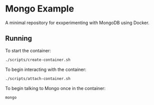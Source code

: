 # Mongo Example

A minimal repository for exxperimenting with MongoDB using Docker.

## Running

To start the container:

```bash
./scripts/create-container.sh
```

To begin interacting with the container:

```bash
./scripts/attach-container.sh
```

To begin talking to Mongo once in the container:

```bash
mongo
```